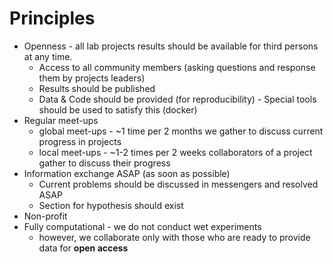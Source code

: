 # Principles

- Openness - all lab projects results should be available for third persons at any time.
    - Access to all community members (asking questions and response them by projects leaders)
    - Results should be published
    - Data & Code should be provided (for reproducibility) - Special tools should be used to satisfy this (docker)
- Regular meet-ups
    - global meet-ups - ~1 time per 2 months we gather to discuss current progress in projects
    - local meet-ups - ~1-2 times per 2 weeks collaborators of a project gather to discuss their progress
- Information exchange ASAP (as soon as possible)
    - Current problems should be discussed in messengers and resolved ASAP
    - Section for hypothesis should exist
- Non-profit
- Fully computational - we do not conduct wet experiments
    - however, we collaborate only with those who are ready to provide data for **open access**
